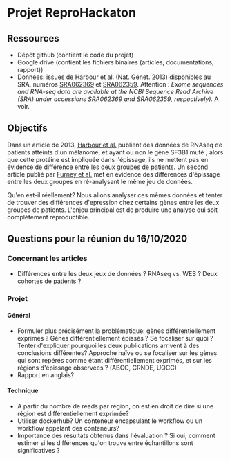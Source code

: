 # Projet ReproHackaton

## Ressources
- Dépôt github (contient le code du projet) 
- Google drive (contient les fichiers binaires (articles, documentations, rapport)) 
- Données: issues de Harbour et al. (Nat. Genet. 2013) disponibles au SRA, numéros [SRA062369](https://www.ncbi.nlm.nih.gov/sra?term=SRA062369) et [SRA062359](https://www.ncbi.nlm.nih.gov/sra?term=SRA062359). Attention : *Exome sequences and RNA-seq data are available at the NCBI Sequence Read Archive (SRA) under accessions SRA062369 and SRA062359, respectively).* A voir.

## Objectifs
Dans un article de 2013, [Harbour et al.](https://drive.google.com/file/d/1mR2oxIx7IG2UqzZr1kt1vVCcWvMr6b8B/view?usp=sharing) publient des données de RNAseq de patients atteints d'un mélanome, et ayant ou non le gène SF3B1 muté ; alors que cette protéine est impliquée dans l'épissage, ils ne mettent pas en évidence de différence entre les deux groupes de patients. Un second article publié par [Furney et al.](https://drive.google.com/file/d/1MSxQ1XNcuXBHLKFrOiXP3Xhky4Q00pmb/view?usp=sharing) met en évidence des différences d'épissage entre les deux groupes en ré-analysant le même jeu de données.

Qu'en est-il réellement? Nous allons analyser ces mêmes données et tenter de trouver des différences d'epression chez certains gènes entre les deux groupes de patients. L'enjeu principal est de produire une analyse qui soit complètement reproductible.

## Questions pour la réunion du 16/10/2020

### Concernant les articles
- Différences entre les deux jeux de données ? RNAseq vs. WES ? Deux cohortes de patients ?

### Projet

#### Général
- Formuler plus précisément la problématique: gènes différentiellement exprimés ? Gènes différentiellement épissés ? Se focaliser sur quoi ? Tenter d'expliquer pourquoi les deux publications arrivent à des conclusions différentes? Approche naïve ou se focaliser sur les gènes qui sont repérés comme étant différentiellement exprimés, et sur les régions d'épissage observées ? (ABCC, CRNDE, UQCC)
- Rapport en anglais?

#### Technique
- A partir du nombre de reads par région, on est en droit de dire si une région est différentiellement exprimée?
- Utiliser dockerhub? Un conteneur encapsulant le workflow ou un workflow appelant des conteneurs?
- Importance des résultats obtenus dans l'évaluation ? Si oui, comment estimer si les différences qu'on trouve entre échantillons sont significatives ?

